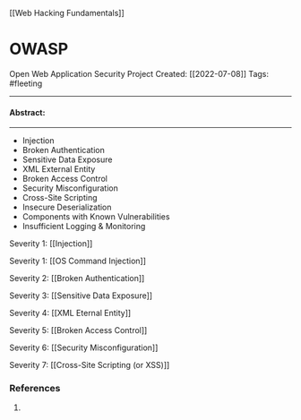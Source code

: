 [[Web Hacking Fundamentals]]

# OWASP 
Open Web Application Security Project
Created:  [[2022-07-08]]
Tags: #fleeting 

---
#### Abstract:


---
- Injection
- Broken Authentication
- Sensitive Data Exposure
- XML External Entity
- Broken Access Control
- Security Misconfiguration
- Cross-Site Scripting
- Insecure Deserialization
- Components with Known Vulnerabilities
- Insufficient Logging & Monitoring


Severity 1: [[Injection]]


Severity 1: [[OS Command Injection]]


Severity 2: [[Broken Authentication]]


Severity 3: [[Sensitive Data Exposure]]


Severity 4: [[XML Eternal Entity]]


Severity 5: [[Broken Access Control]]


Severity 6: [[Security Misconfiguration]]


Severity 7: [[Cross-Site Scripting (or XSS)]]


### References
1. 